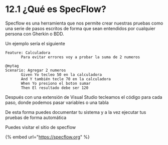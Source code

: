 # 12.1 ¿Qué es SpecFlow?

Specflow es una herramienta que nos permite crear nuestras pruebas como una serie de pasos escritos de forma que sean entendidos por cualquier persona con Gherkin o BDD.

Un ejemplo sería el siguiente

```text
Feature: Calculadora
       Para evitar errores voy a probar la suma de 2 numeros

@mytag
Scenario: Agregar 2 numeros
       Given Yo tecleo 50 en la calculadora
       And Y también tecle 70 en la calculadora
       When Yo presiono el boton sumar
       Then El resultado debe ser 120
```

Después con una extensión de Visual Studio tecleamos el código para cada paso, donde podemos pasar variables o una tabla

De esta forma puedes documentar tu sistema y a la vez ejecutar tus pruebas de forma automática

Puedes visitar el sitio de specflow

{% embed url="https://specflow.org" %}



